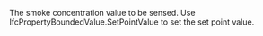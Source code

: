 The smoke concentration value to be sensed. Use IfcPropertyBoundedValue.SetPointValue to set the set point value.